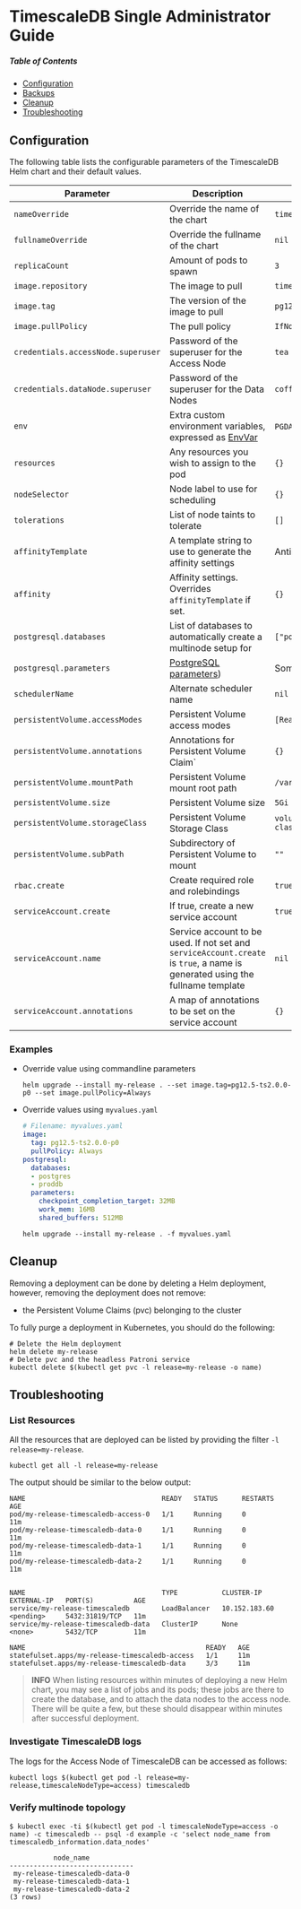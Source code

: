 <!---
This file and its contents are licensed under the Apache License 2.0.
Please see the included NOTICE for copyright information and LICENSE for a copy of the license.
-->

# TimescaleDB Single Administrator Guide

##### Table of Contents
- [Configuration](#configuration)
- [Backups](#backups)
- [Cleanup](#cleanup)
- [Troubleshooting](#troubleshooting)

## Configuration
The following table lists the configurable parameters of the TimescaleDB Helm chart and their default values.

|       Parameter                   |           Description                       |                         Default                     |
|-----------------------------------|---------------------------------------------|-----------------------------------------------------|
| `nameOverride`                    | Override the name of the chart              | `timescaledb`                                       |
| `fullnameOverride`                | Override the fullname of the chart          | `nil`                                               |
| `replicaCount`                    | Amount of pods to spawn                     | `3`                                                 |
| `image.repository`                | The image to pull                           | `timescale/timescaledb-ha`                          |
| `image.tag`                       | The version of the image to pull            | `pg12.5-ts2.0.0-p0`
| `image.pullPolicy`                | The pull policy                             | `IfNotPresent`                                      |
| `credentials.accessNode.superuser`| Password of the superuser for the Access Node | `tea`                                             |
| `credentials.dataNode.superuser`  | Password of the superuser for the Data Nodes  | `coffee`                                          |
| `env`                             | Extra custom environment variables, expressed as [EnvVar](https://kubernetes.io/docs/reference/generated/kubernetes-api/v1.16/#envvarsource-v1-core) | `PGDATA` and some language settings |
| `resources`                       | Any resources you wish to assign to the pod | `{}`                                                |
| `nodeSelector`                    | Node label to use for scheduling            | `{}`                                                |
| `tolerations`                     | List of node taints to tolerate             | `[]`                                                |
| `affinityTemplate`                | A template string to use to generate the affinity settings | Anti-affinity preferred on hostname  |
| `affinity`                        | Affinity settings. Overrides `affinityTemplate` if set. | `{}`                                    |
| `postgresql.databases`            | List of databases to automatically create a multinode setup for | `["postgres", "example"]`       |
| `postgresql.parameters`           | [PostgreSQL parameters](https://www.postgresql.org/docs/current/config-setting.html#CONFIG-SETTING-CONFIGURATION-FILE)) | Some required and preferred settings |
| `schedulerName`                   | Alternate scheduler name                    | `nil`                                               |
| `persistentVolume.accessModes`    | Persistent Volume access modes              | `[ReadWriteOnce]`                                   |
| `persistentVolume.annotations`    | Annotations for Persistent Volume Claim`    | `{}`                                                |
| `persistentVolume.mountPath`      | Persistent Volume mount root path           | `/var/lib/postgresql`                               |
| `persistentVolume.size`           | Persistent Volume size                      | `5Gi`                                               |
| `persistentVolume.storageClass`   | Persistent Volume Storage Class             | `volume.alpha.kubernetes.io/storage-class: default` |
| `persistentVolume.subPath`        | Subdirectory of Persistent Volume to mount  | `""`                                                |
| `rbac.create`                     | Create required role and rolebindings       | `true`                                              |
| `serviceAccount.create`           | If true, create a new service account       | `true`                                              |
| `serviceAccount.name`             | Service account to be used. If not set and `serviceAccount.create` is `true`, a name is generated using the fullname template | `nil` |
| `serviceAccount.annotations`      | A map of annotations to be set on the service account       | `{}`                                              |
### Examples
- Override value using commandline parameters
    ```console
    helm upgrade --install my-release . --set image.tag=pg12.5-ts2.0.0-p0 --set image.pullPolicy=Always
    ```
- Override values using `myvalues.yaml`
    ```yaml
    # Filename: myvalues.yaml
    image:
      tag: pg12.5-ts2.0.0-p0
      pullPolicy: Always
    postgresql:
      databases:
      - postgres
      - proddb
      parameters:
        checkpoint_completion_target: 32MB
        work_mem: 16MB
        shared_buffers: 512MB
    ```
    ```console
    helm upgrade --install my-release . -f myvalues.yaml
    ```

## Cleanup

Removing a deployment can be done by deleting a Helm deployment, however, removing the deployment does not remove:
- the Persistent Volume Claims (pvc) belonging to the cluster

To fully purge a deployment in Kubernetes, you should do the following:
```console
# Delete the Helm deployment
helm delete my-release
# Delete pvc and the headless Patroni service
kubectl delete $(kubectl get pvc -l release=my-release -o name)
```

## Troubleshooting


### List Resources
All the resources that are deployed can be listed by providing the filter `-l release=my-release`.

```console
kubectl get all -l release=my-release
```
The output should be similar to the below output:
```console
NAME                                  READY   STATUS      RESTARTS   AGE
pod/my-release-timescaledb-access-0   1/1     Running     0          11m
pod/my-release-timescaledb-data-0     1/1     Running     0          11m
pod/my-release-timescaledb-data-1     1/1     Running     0          11m
pod/my-release-timescaledb-data-2     1/1     Running     0          11m


NAME                                  TYPE           CLUSTER-IP      EXTERNAL-IP   PORT(S)          AGE
service/my-release-timescaledb        LoadBalancer   10.152.183.60   <pending>     5432:31819/TCP   11m
service/my-release-timescaledb-data   ClusterIP      None            <none>        5432/TCP         11m

NAME                                             READY   AGE
statefulset.apps/my-release-timescaledb-access   1/1     11m
statefulset.apps/my-release-timescaledb-data     3/3     11m
```

> **INFO** When listing resources within minutes of deploying a new Helm chart, you may see a list of jobs and its pods;
these jobs are there to create the database, and to attach the data nodes to the access node. There will be quite a few,
but these should disappear within minutes after successful deployment.

### Investigate TimescaleDB logs

The logs for the Access Node of TimescaleDB can be accessed as follows:

```console
kubectl logs $(kubectl get pod -l release=my-release,timescaleNodeType=access) timescaledb
```

### Verify multinode topology
```console
$ kubectl exec -ti $(kubectl get pod -l timescaleNodeType=access -o name) -c timescaledb -- psql -d example -c 'select node_name from timescaledb_information.data_nodes'
```
```text
           node_name
-------------------------------
 my-release-timescaledb-data-0
 my-release-timescaledb-data-1
 my-release-timescaledb-data-2
(3 rows)

```
